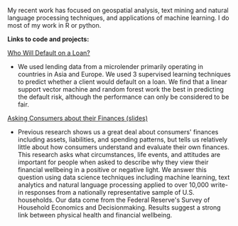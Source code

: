 My recent work has focused on geospatial analysis, text mining and natural language processing techniques, and applications of machine learning. I do most of my work in R or python. 


**Links to code and projects:**

[Who Will Default on a Loan?](ml_code.md)
* We used lending data from a microlender primarily operating in countries in Asia and Europe. We used 3 supervised learning techniques to predict whether a client would default on a loan. We find that a linear support vector machine and random forest work the best in predicting the default risk, although the performance can only be considered to be fair.  

[Asking Consumers about their Finances (slides)](GASP_slides.pdf)
* Previous research shows us a great deal about consumers' finances including assets, liabilities, and spending patterns, but tells us relatively little about how consumers understand and evaluate their own finances. This research asks what circumstances, life events, and attitudes are important for people when asked to describe why they view their financial wellbeing in a positive or negative light. We answer this question using data science techniques including machine learning, text analytics and natural language processing applied to over 10,000 write-in responses from a nationally representative sample of U.S. households. Our data come from the Federal Reserve's Survey of Household Economics and Decisionmaking. Results suggest a strong link between physical health and financial wellbeing. 